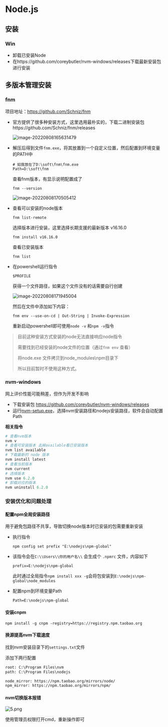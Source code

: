 # Node.js



## 安装

### Win

- 卸载已安装Node
- 在https://github.com/coreybutler/nvm-windows/releases下载最新安装包进行安装



## 多版本管理安装

### fnm

项目地址：https://github.com/Schniz/fnm

- 官方提供了很多种安装方式，这里选用最朴实的，下载二进制安装包https://github.com/Schniz/fnm/releases

  ![image-20220808165631479](https://strangest.oss-cn-shanghai.aliyuncs.com/markdown/202208081656519.png)

- 解压后得到文件`fnm.exe`，将其放置到一个自定义位置，然后配置到环境变量的PATH中

  ```shell
  # 如我放在了D:\soft\fnm\fnm.exe
  Path=D:\soft\fnm
  ```

  查看fnm版本，有显示说明配置成了

  ```shell
  fnm --version
  ```

  ![image-20220808170505412](https://strangest.oss-cn-shanghai.aliyuncs.com/markdown/202208081706740.png)
  
- 查看可以安装的node版本

  ```shell
  fnm list-remote
  ```

  选择版本进行安装，这里选择长期支援的最新版本 v16.16.0

  ```shell
  fnm install v16.16.0
  ```

  查看已安装版本

  ```shell
  fnm list
  ```

- 在powershell运行指令

  ```shell
  $PROFILE
  ```

  获得一个文件路径，如果这个文件没有的话需要自行创建

  ![image-20220808171945004](https://strangest.oss-cn-shanghai.aliyuncs.com/markdown/202208081719026.png)

  然后在文件中添加如下内容：

  ```txt
  fnm env --use-on-cd | Out-String | Invoke-Expression
  ```

  重新启动powershell即可使用`node -v` 和`npm -v`指令

> 目前这种安装方式安装的node无法直接响应node指令
>
> 需要找到已经安装的node文件的位置（通过`fnm env` 查看）
>
> 将node.exe 文件拷贝到node_modules\npm目录下
>
> 所以目前暂时不使用这种方式。



### nvm-windows

网上评价性能可能稍差，但作为开发不影响

- 下载安装包 https://github.com/coreybutler/nvm-windows/releases
- 运行[nvm-setup.exe](https://github.com/coreybutler/nvm-windows/releases/download/1.1.9/nvm-setup.exe)，选择nvm安装路径和nodejs安装路径，软件会自动配置Path

**相关指令**

```powershell
# 查看nvm版本
nvm v  
# 查看可安装版本 去掉available看已安装版本
nvm list available
# 下载最新的 node 版本
nvm install latest 
# 查看当前版本
nvm current
# 选择版本
nvm use 6.2.0
# 卸载对应的版本
nvm uninstall 6.2.0 
```

### 安装优化和问题处理

#### 配置npm全局安装路径

用于避免包路径不共享，导致切换node版本时已安装的包需要重新安装

- 执行指令

  ```shell
  npm config set prefix "E:\nodejs\npm-global"
  ```

- 该指令会在`C:\\Users\\你的用户名\\` 会生成个 `.npmrc` 文件，内容如下

  ```properties
  prefix=E:\nodejs\npm-global
  ```

  此时通过全局指令`npm install xxx -g`会将包安装到`E:\nodejs\npm-global\node_modules`

- 配置npm到环境变量Path

  ```properties
  Path=E:\nodejs\npm-global
  ```



#### 安装cnpm

```shell
npm install -g cnpm -registry=https://registry.npm.taobao.org
```



#### 换源提高nvm下载速度

找到nvm安装目录下的`settings.txt`文件

添加下两行配置

```txt
root: C:\Program Files\nvm
path: C:\Program Files\nodejs

node_mirror: https://npm.taobao.org/mirrors/node/
npm_mirror: https://npm.taobao.org/mirrors/npm/
```



#### nvm切换版本报错

![5.png](https://strangest.oss-cn-shanghai.aliyuncs.com/markdown/202208091033386.png)

使用管理员权限打开cmd，重新操作即可

